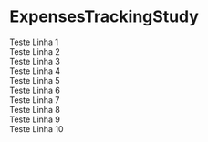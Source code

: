 # ExpensesTrackingStudy

Teste Linha 1 <br />
Teste Linha 2 <br />
Teste Linha 3 <br />
Teste Linha 4 <br />
Teste Linha 5 <br />
Teste Linha 6 <br />
Teste Linha 7 <br />
Teste Linha 8 <br />
Teste Linha 9 <br />
Teste Linha 10 <br />
